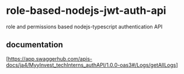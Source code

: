 # role-based-nodejs-jwt-auth-api
role and permissions based nodejs-typescript authentication API
## documentation 
[https://app.swaggerhub.com/apis-docs/ja4/MyyInvest_techInterns_authAPI/1.0.0-oas3#/Logs/getAllLogs]
